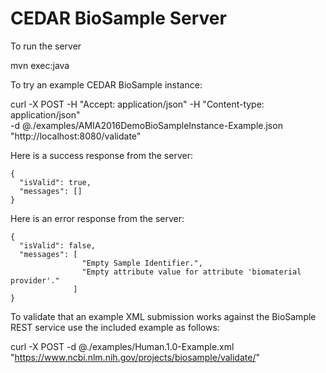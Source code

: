# CEDAR BioSample Server

To run the server

mvn exec:java

To try an example CEDAR BioSample instance:

curl -X POST -H "Accept: application/json" -H "Content-type: application/json" \
     -d @./examples/AMIA2016DemoBioSampleInstance-Example.json \
     "http://localhost:8080/validate"

Here is a success response from the server:

```
{ 
  "isValid": true,
  "messages": []
}
```

Here is an error response from the server:

```
{ 
  "isValid": false,
  "messages": [ 
                "Empty Sample Identifier.", 
                "Empty attribute value for attribute 'biomaterial provider'." 
              ]
}
```

To validate that an example XML submission works against the BioSample REST service use the included
example as follows: 

 curl -X POST -d @./examples/Human.1.0-Example.xml "https://www.ncbi.nlm.nih.gov/projects/biosample/validate/"

